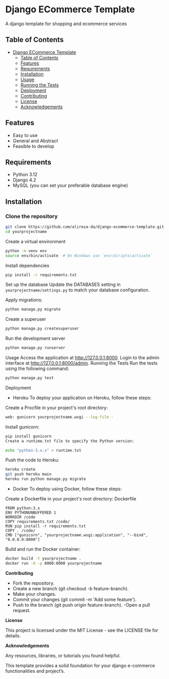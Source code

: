 # Django ECommerce Template

A django template for shopping and ecommerce services

## Table of Contents

- [Django ECommerce Template](#project-name)
  - [Table of Contents](#table-of-contents)
  - [Features](#features)
  - [Requirements](#requirements)
  - [Installation](#installation)
  - [Usage](#usage)
  - [Running the Tests](#running-the-tests)
  - [Deployment](#deployment)
  - [Contributing](#contributing)
  - [License](#license)
  - [Acknowledgements](#acknowledgements)

## Features

- Easy to use
- General and Abstract
- Feasible to develop

## Requirements

- Python 3.12
- Django 4.2
- MySQL (you can set your preferable database engine)

## Installation

### Clone the repository

```bash
git clone https://github.com/alireza-da/django-ecommerce-template.git
cd yourprojectname
```

Create a virtual environment
```bash
python -m venv env
source env/bin/activate  # On Windows use `env\Scripts\activate`
```

Install dependencies
```bash
pip install -r requirements.txt
```
Set up the database
Update the DATABASES setting in `yourprojectname/settings.py` to match your database configuration.

Apply migrations:
```bash
python manage.py migrate
```

Create a superuser
```bash
python manage.py createsuperuser
```

Run the development server
```bash
python manage.py runserver
```
Usage
Access the application at http://127.0.0.1:8000.
Login to the admin interface at http://127.0.0.1:8000/admin.
Running the Tests
Run the tests using the following command:

```bash
python manage.py test
```
Deployment
- Heroku
To deploy your application on Heroku, follow these steps:

Create a Procfile in your project's root directory:
```bash
web: gunicorn yourprojectname.wsgi --log-file -
```
Install gunicorn:
```bash
pip install gunicorn
Create a runtime.txt file to specify the Python version:
```
```bash
echo "python-3.x.x" > runtime.txt
```

Push the code to Heroku:
```bash
heroku create
git push heroku main
heroku run python manage.py migrate
```
- Docker
To deploy using Docker, follow these steps:

Create a Dockerfile in your project's root directory:
Dockerfile
```
FROM python:3.x
ENV PYTHONUNBUFFERED 1
WORKDIR /code
COPY requirements.txt /code/
RUN pip install -r requirements.txt
COPY . /code/
CMD ["gunicorn", "yourprojectname.wsgi:application", "--bind", "0.0.0.0:8000"]
```
Build and run the Docker container:
```bash
docker build -t yourprojectname .
docker run -d -p 8000:8000 yourprojectname
```

**Contributing**

- Fork the repository.
- Create a new branch (git checkout -b feature-branch).
- Make your changes.
- Commit your changes (git commit -m 'Add some feature').
- Push to the branch (git push origin feature-branch).
-Open a pull request.

**License**

This project is licensed under the MIT License - see the LICENSE file for details.

**Acknowledgements**

Any resources, libraries, or tutorials you found helpful.

This template provides a solid foundation for your django e-commerce functionalities and project’s.
